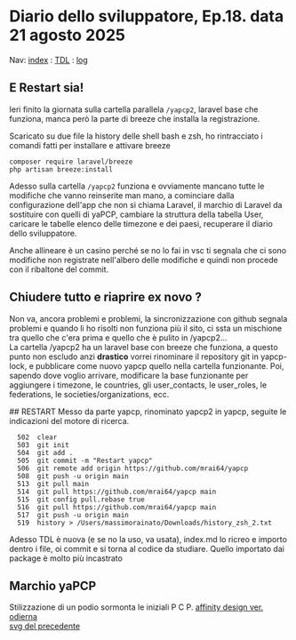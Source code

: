 # Diario dello sviluppatore, Ep.18. data 21 agosto 2025

Nav: [index](../index.md) : [TDL](../TDL.md) : [log](../../storage/logs/laravel.log)

## E Restart sia!

Ieri finito la giornata sulla cartella parallela `/yapcp2`, laravel
base che funziona, manca però la parte di breeze che installa
la registrazione.

Scaricato su due file la history delle shell bash e zsh,
ho rintracciato i comandi fatti per installare e attivare breeze

```text
composer require laravel/breeze
php artisan breeze:install
```

Adesso sulla cartella `/yapcp2` funziona e ovviamente mancano
tutte le modifiche che vanno reinserite man mano, a cominciare
dalla configurazione dell'app che non si chiama Laravel,
il marchio di Laravel da sostituire con quelli di yaPCP,
cambiare la struttura della tabella User, caricare le
tabelle elenco delle timezone e dei paesi, recuperare il diario
dello sviluppatore.

Anche allineare è un casino perché se no lo fai in vsc
ti segnala che ci sono modifiche non registrate
nell'albero delle modifiche e quindi non procede con il
ribaltone del commit. 

## Chiudere tutto e riaprire ex novo ?

Non va, ancora problemi e problemi, la sincronizzazione con 
github segnala problemi e quando li ho risolti non funziona più 
il sito, ci ssta un mischione tra quello che c'era prima e quello che è 
pulito in /yapcp2...  
La cartella /yapcp2 ha un laravel base con breeze che funziona,
a questo punto non escludo anzi **drastico** vorrei rinominare il
repository git in yapcp-lock, e pubblicare come nuovo yapcp
quello nella cartella funzionante. Poi, sapendo dove voglio arrivare,
modificare la base funzionante per aggiungere i timezone, le countries,
gli user_contacts, le user_roles, le federations, le societies/organizations, ecc. 

## RESTART
Messo da parte yapcp, rinominato yapcp2 in yapcp, seguite le indicazioni
del motore di ricerca. 

```text
  502  clear
  503  git init
  504  git add .
  505  git commit -m "Restart yapcp"
  506  git remote add origin https://github.com/mrai64/yapcp
  508  git push -u origin main
  513  git pull main 
  514  git pull https://github.com/mrai64/yapcp main 
  515  git config pull.rebase true
  516  git pull https://github.com/mrai64/yapcp main 
  517  git push -u origin main
  519  history > /Users/massimorainato/Downloads/history_zsh_2.txt
```

Adesso TDL è nuova (e se no la uso, va usata), index.md lo ricreo
e importo dentro i file, oi commit e si torna al codice da studiare.
Quello importato dai package è molto più incastrato

## Marchio yaPCP

Stilizzazione di un podio sormonta le iniziali P C P. 
[affinity design ver. odierna](./yaPCP_logo%20ver%202025-08-21%20massimo.afdesign)  
[svg del precedente](./yaPCP_logo%20ver%202025-08-21%20massimo.svg)
